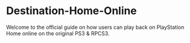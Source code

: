 # Destination-Home-Online
Welcome to the official guide on how users can play back on PlayStation Home online on the original PS3 &amp; RPCS3.
